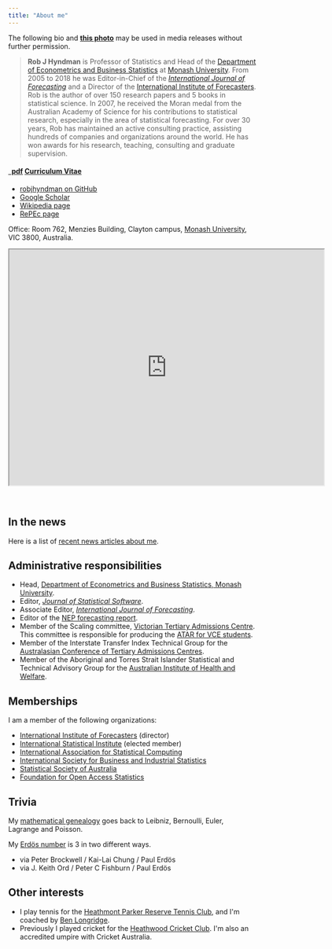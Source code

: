 ```yaml
---
title: "About me"
---
```


The following bio and [**this photo**](/img/RJH_Monash_headshot.jpg) may be used in media releases without further permission.

>**Rob J Hyndman** is Professor of Statistics and Head of the [Department of Econometrics and Business Statistics](http://business.monash.edu/econometrics-and-business-statistics) at [Monash University](https://www.monash.edu). From 2005 to 2018 he was Editor-in-Chief of the *[International Journal of Forecasting](http://ijf.forecasters.org/)* and a Director of the [International Institute of Forecasters](http://forecasters.org/). Rob is the author of over 150 research papers and 5 books in statistical science. In 2007, he received the Moran medal from the Australian Academy of Science for his contributions to statistical research, especially in the area of statistical forecasting. For over 30 years, Rob has maintained an active consulting practice, assisting hundreds of companies and organizations around the world. He has won awards for his research, teaching, consulting and graduate supervision.

<h4><a href="https://github.com/robjhyndman/CV/raw/master/RobHyndmanCV.pdf" class="badge badge-small"><i class="fa fa-file-pdf-o"></i>&nbsp;&nbsp;pdf</a> <a href="https://github.com/robjhyndman/CV/raw/master/RobHyndmanCV.pdf">Curriculum Vitae</a> &nbsp; </h4>

<ul class="fa-ul">
  <li><a href="https://github.com/robjhyndman"><i class="fa-li fa fa-github-alt" style="padding-top:3px;"></i>robjhyndman on GitHub</a></li>
  <li><a href="https://scholar.google.co.uk/citations?user=vamErfkAAAAJ"><i class="fa-li ai ai-google-scholar" style="padding-top:3px;"></i>Google Scholar</a></li>
  <li><a href="http://en.wikipedia.org/wiki/Rob_J._Hyndman"><i class="fa-li fa fa-wikipedia-w" style="padding-top:3px;"></i>Wikipedia page</a></li>
  <li><a href="http://ideas.repec.org/e/phy3.html"><i class="fa-li fa fa-lightbulb-o" style="padding-top:3px;"></i>RePEc page</a></li>
</ul>

Office: Room 762, Menzies Building, Clayton campus, [Monash University](https://www.monash.edu/), VIC 3800, Australia.

<iframe src="https://www.google.com/maps/d/embed?mid=1847Gp4aimEir9j-C7uQiVugnuys" width="640" height="480"></iframe>

&nbsp;

## In the news

Here is a list of [recent news articles about me](/in-the-news/).

## Administrative responsibilities

  * Head, [Department of Econometrics and Business Statistics, Monash University](https://www.monash.edu/business/ebs).
  * Editor, *[Journal of Statistical Software](http://www.jstatsoft.org/)*.
  * Associate Editor, *[International Journal of Forecasting](http://ijf.forecasters.org/)*.
  * Editor of the [NEP forecasting report](http://ideas.repec.org/n/nep-for/).
  * Member of the Scaling committee, [Victorian Tertiary Admissions Centre](http://www.vtac.edu.au). This committee is responsible for producing the [ATAR for VCE students](http://en.wikipedia.org/wiki/Australian_Tertiary_Admission_Rank).
  * Member of the Interstate Transfer Index Technical Group for the [Australasian Conference of Tertiary Admissions Centres](http://www.actac.edu.au).
  * Member of the Aboriginal and Torres Strait Islander Statistical and Technical Advisory Group for the [Australian Institute of Health and Welfare](http://www.aihw.gov.au).

## Memberships

I am a member of the following organizations:

  * [International Institute of Forecasters](http://forecasters.org) (director)
  * [International Statistical Institute](http://isi.cbs.nl)  (elected member)
  * [International Association for Statistical Computing](http://www.iasc-isi.org)
  * [International Society for Business and Industrial Statistics](http://isbis-isi.org)
  * [Statistical Society of Australia](http://www.statsoc.org.au)
  * [Foundation for Open Access Statistics](http://foastat.org/)

## Trivia

My [mathematical genealogy](/hyndsight/mathematical-genealogy/) goes back to Leibniz, Bernoulli, Euler, Lagrange and Poisson.

My [Erdös number](http://www.oakland.edu/enp/) is 3 in two different ways.

  * via Peter Brockwell / Kai-Lai Chung / Paul Erdös
  * via J. Keith Ord / Peter C Fishburn / Paul Erdös

## Other interests

 * I play tennis for the [Heathmont Parker Reserve Tennis Club](http://www.hprtc.org.au/), and I'm coached by [Ben Longridge](https://www.advantedgetennis.com/).
 * Previously I played cricket for the [Heathwood Cricket Club](https://www.heathwood.cc/). I'm also an accredited umpire with Cricket Australia.
